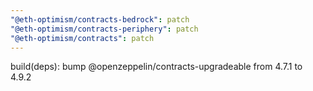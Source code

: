 ```yaml
---
"@eth-optimism/contracts-bedrock": patch
"@eth-optimism/contracts-periphery": patch
"@eth-optimism/contracts": patch
---
```


build(deps): bump @openzeppelin/contracts-upgradeable from 4.7.1 to 4.9.2
